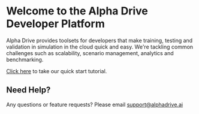 # Welcome to the Alpha Drive Developer Platform

Alpha Drive provides toolsets for developers that make training, testing and validation in simulation in the cloud quick and easy. We're tackling common challenges such as scalability, scenario management, analytics and benchmarking. 

[Click here](/docs/getting-started/overview) to take our quick start tutorial.

## Need Help?

Any questions or feature requests? Please email [support@alphadrive.ai](mailto:support@alphadrive.ai)
